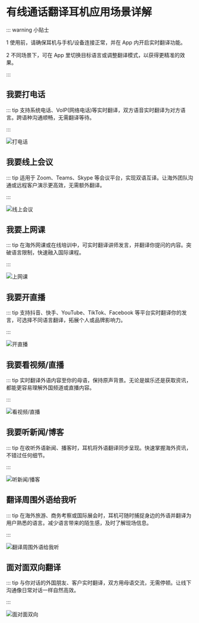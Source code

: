 # 有线通话翻译耳机应用场景详解

::: warning <span class="badge">小贴士</span>

<span class="circle-badge">1</span> 使用前，请确保耳机与手机/设备连接正常，并在 App 内开启实时翻译功能。

<span class="circle-badge">2</span> 不同场景下，可在 App 里切换目标语言或调整翻译模式，以获得更精准的效果。

:::

## 我要打电话

::: tip 支持系统电话、VoIP(网络电话)等实时翻译，双方语音实时翻译为对方语言。跨语种沟通顺畅，无需翻译等待。

:::

![打电话](https://bu.dusays.com/2025/01/09/677f74f852ae1.png)

## 我要线上会议

::: tip 适用于 Zoom、Teams、Skype 等会议平台，实现双语互译。让海外团队沟通或远程客户演示更高效，无需额外翻译。

:::

![线上会议](https://bu.dusays.com/2025/01/09/677f74ff83d0a.png)

## 我要上网课

::: tip 在海外网课或在线培训中，可实时翻译讲师发言，并翻译你提问的内容。突破语言限制，快速融入国际课程。

:::

![上网课](https://bu.dusays.com/2025/01/09/677f75002b21a.png)

## 我要开直播

::: tip 支持抖音、快手、YouTube、TikTok、Facebook 等平台实时翻译你的发言，可选择不同语言翻译，拓展个人或品牌影响力。

:::

![开直播](https://bu.dusays.com/2025/01/09/677f75009f3c1.png)

## 我要看视频/直播

::: tip 实时翻译外语内容至你的母语，保持原声背景。无论是娱乐还是获取资讯，都能更容易理解外国频道或直播内容。

:::

![看视频/直播](https://bu.dusays.com/2025/01/09/677f74fee9e44.png)

## 我要听新闻/博客

::: tip 在收听外语新闻、播客时，耳机将外语翻译同步呈现。快速掌握海外资讯，不错过任何细节。

:::

![听新闻/播客](https://bu.dusays.com/2025/01/09/677f74fb411ad.png)

## 翻译周围外语给我听

::: tip 在海外旅游、商务考察或国际展会时，耳机可随时捕捉身边的外语并翻译为用户熟悉的语言。减少语言带来的陌生感，及时了解现场信息。

:::

![翻译周围外语给我听](https://bu.dusays.com/2025/01/09/677f74ff20c9b.png)

## 面对面双向翻译

::: tip 与你对话的外国朋友、客户实时翻译，双方用母语交流，无需停顿。让线下沟通像日常对话一样自然高效。

:::

![面对面双向](https://bu.dusays.com/2025/01/09/677f74f6e949c.png)
